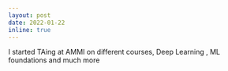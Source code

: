 ```yaml
---
layout: post
date: 2022-01-22 
inline: true
---
```


I started TAing at AMMI on different courses, Deep Learning , ML foundations and much more